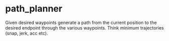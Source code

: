 # path_planner
Given desired waypoints generate a path from the current position to the desired endpoint through the various waypoints. Think minimum trajectories (snap, jerk, acc etc).
